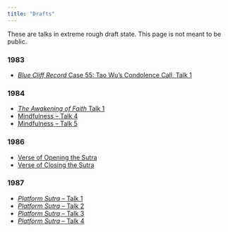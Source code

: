 ```yaml
---
title: "Drafts"
---
```


These are talks in extreme rough draft state. This page is not meant to be public.

### 1983

- [*Blue Cliff Record* Case 55: Tao Wu’s Condolence Call, Talk 1](1984-02-18-Blue-Cliff-Record-Case-55-Talk-1)

### 1984

- [*The Awakening of Faith* Talk 1](1984-03-16-The-Awakening-of-Faith)
- [Mindfulness – Talk 4](1984-03-24-Mindfulness-Talk-4)
- [Mindfulness – Talk 5](1984-03-25-Mindfulness-Talk-5)

### 1986

- [Verse of Opening the Sutra](1986-07-23-Verse-of-Opening-the-Sutra)
- [Verse of Closing the Sutra](1986-07-26-Verse-of-Closing-the-Sutra)

### 1987

- [*Platform Sutra* – Talk 1](1987-03-06-Platform-Sutra-Talk-1)
- [*Platform Sutra* – Talk 2](1987-03-20-Platform-Sutra-Talk-2)
- [*Platform Sutra* – Talk 3](1987-03-27-Platform-Sutra-Talk-3)
- [*Platform Sutra* – Talk 4](1987-04-03-Platform-Sutra-Talk-4)


<a name="end">
